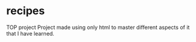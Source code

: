 # recipes
TOP project
Project made using only html to master different aspects of it that I have learned.